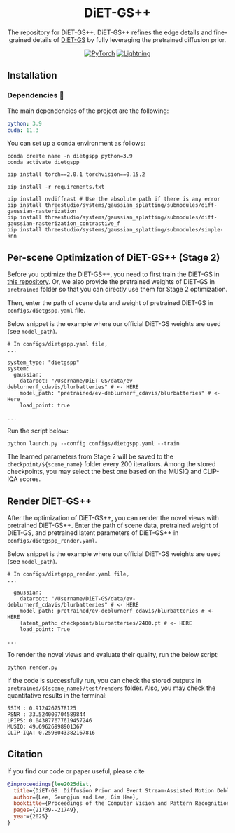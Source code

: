 <p align="center">
  <h1 align="center">DiET-GS++ </h1>
  <p align="center">
  The repository for DiET-GS++. DiET-GS++ refines the edge details and fine-grained details of <a href="https://github.com/DiET-GS/DiET-GS">DiET-GS</a> by fully leveraging the pretrained diffusion prior.
  </p>
  <div align="center">
  <a href="https://pytorch.org/get-started/locally/"><img alt="PyTorch" src="https://img.shields.io/badge/PyTorch-ee4c2c?logo=pytorch&logoColor=white"></a>
    <a href="https://pytorchlightning.ai/"><img alt="Lightning" src="https://img.shields.io/badge/-Lightning-792ee5?logo=pytorchlightning&logoColor=white"></a>
  </div>
</p>

## Installation
### Dependencies :memo:
The main dependencies of the project are the following:
```yaml
python: 3.9
cuda: 11.3
```
You can set up a conda environment as follows:
```
conda create name -n dietgspp python=3.9
conda activate dietgspp

pip install torch==2.0.1 torchvision==0.15.2

pip install -r requirements.txt

pip install nvdiffrast # Use the absolute path if there is any error
pip install threestudio/systems/gaussian_splatting/submodules/diff-gaussian-rasterization
pip install threestudio/systems/gaussian_splatting/submodules/diff-gaussian-rasterization_contrastive_f
pip install threestudio/systems/gaussian_splatting/submodules/simple-knn
```

## Per-scene Optimization of DiET-GS++ (Stage 2)

Before you optimize the DiET-GS++, you need to first train the DiET-GS in <a href="https://github.com/DiET-GS/DiET-GS">this repository</a>. Or, we also provide the pretrained weights of DiET-GS in `pretrained` folder so that you can directly use them for Stage 2 optimization.

Then, enter the path of scene data and weight of pretrained DiET-GS in `configs/dietgspp.yaml` file. 

Below snippet is the example where our official DiET-GS weights are used (see `model_path`).
```
# In configs/dietgspp.yaml file,
...

system_type: "dietgspp"
system:
  gaussian:
    dataroot: "/Username/DiET-GS/data/ev-deblurnerf_cdavis/blurbatteries" # <- HERE
    model_path: "pretrained/ev-deblurnerf_cdavis/blurbatteries" # <- Here
    load_point: true

...
```

Run the script below:
```
python launch.py --config configs/dietgspp.yaml --train
```
The learned parameters from Stage 2 will be saved to the `checkpoint/${scene_name}` folder every 200 iterations. Among the stored checkpoints, you may select the best one based on the MUSIQ and CLIP-IQA scores.

## Render DiET-GS++

After the optimization of DiET-GS++, you can render the novel views with pretrained DiET-GS++. Enter the path of scene data, pretrained weight of DiET-GS, and pretrained latent parameters of DiET-GS++ in `configs/dietgspp_render.yaml`. 

Below snippet is the example where our official DiET-GS weights are used (see `model_path`).
```
# In configs/dietgspp_render.yaml file,
...

  gaussian:
    dataroot: "/Username/DiET-GS/data/ev-deblurnerf_cdavis/blurbatteries" # <- HERE
    model_path: pretrained/ev-deblurnerf_cdavis/blurbatteries # <- HERE
    latent_path: checkpoint/blurbatteries/2400.pt # <- HERE
    load_point: True

...
```

To render the novel views and evaluate their quality, run the below script:
```
python render.py
```

If the code is successfully run, you can check the stored outputs in `pretrained/${scene_name}/test/renders` folder. Also, you may check the quantitative results in the terminal:
```
SSIM : 0.9124267578125
PSNR : 33.524009704589844
LPIPS: 0.043877677619457246
MUSIQ: 49.69626998901367
CLIP-IQA: 0.2598043382167816
```

## Citation
If you find our code or paper useful, please cite
```bibtex
@inproceedings{lee2025diet,
  title={DiET-GS: Diffusion Prior and Event Stream-Assisted Motion Deblurring 3D Gaussian Splatting},
  author={Lee, Seungjun and Lee, Gim Hee},
  booktitle={Proceedings of the Computer Vision and Pattern Recognition Conference},
  pages={21739--21749},
  year={2025}
}
```
